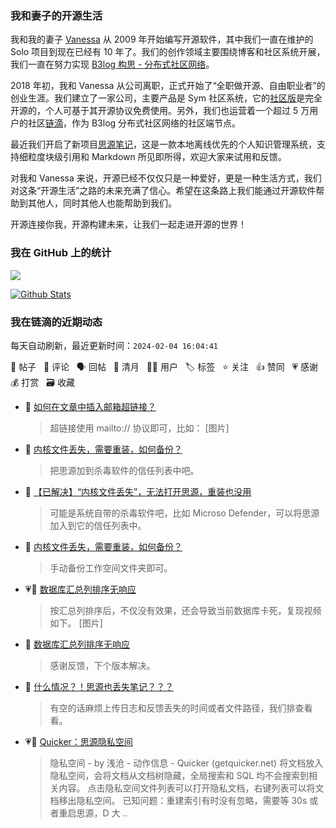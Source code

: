 ### 我和妻子的开源生活

我和我的妻子 [Vanessa](https://github.com/Vanessa219) 从 2009 年开始编写开源软件，其中我们一直在维护的 Solo 项目到现在已经有 10 年了。我们的创作领域主要围绕博客和社区系统开展，我们一直在努力实现 [B3log 构思 - 分布式社区网络](https://ld246.com/article/1546941897596)。

2018 年初，我和 Vanessa 从公司离职，正式开始了“全职做开源、自由职业者”的创业生涯。我们建立了一家公司，主要产品是 Sym 社区系统，它的[社区版](https://github.com/88250/symphony)是完全开源的，个人可基于其开源协议免费使用。另外，我们也运营着一个超过 5 万用户的社区[链滴](https://ld246.com)，作为 B3log 分布式社区网络的社区端节点。

最近我们开启了新项目[思源笔记](https://github.com/siyuan-note/siyuan)，这是一款本地离线优先的个人知识管理系统，支持细粒度块级引用和 Markdown 所见即所得，欢迎大家来试用和反馈。

对我和 Vanessa 来说，开源已经不仅仅只是一种爱好，更是一种生活方式，我们对这条“开源生活”之路的未来充满了信心。希望在这条路上我们能通过开源软件帮助到其他人，同时其他人也能帮助到我们。

开源连接你我，开源构建未来，让我们一起走进开源的世界！

### 我在 GitHub 上的统计

<a title="Hits" target="_blank" href="https://github.com/88250/88250"><img src="https://hits.b3log.org/88250/88250.svg"></a>

[![Github Stats](https://github-readme-stats.vercel.app/api?username=88250&theme=tokyonight&show_icons=true)](https://github.com/88250)

<!--events start -->

### 我在链滴的近期动态

每天自动刷新，最近更新时间：`2024-02-04 16:04:41`

📝 帖子 &nbsp; 💬 评论 &nbsp; 🗣 回帖 &nbsp; 🌙 清月 &nbsp; 👨‍💻 用户 &nbsp; 🏷️ 标签 &nbsp; ⭐️ 关注 &nbsp; 👍 赞同 &nbsp; 💗 感谢 &nbsp; 💰 打赏 &nbsp; 🗃 收藏

* 💬 [如何在文章中插入邮箱超链接？](https://ld246.com/article/1707007923455/comment/1707016772857#comments)

  > 超链接使用 mailto:// 协议即可，比如： [图片]
* 💬 [内核文件丢失，需要重装，如何备份？](https://ld246.com/article/1707010235963/comment/1707015659694#comments)

  > 把思源加到杀毒软件的信任列表中吧。
* 💬 [【已解决】“内核文件丢失”，无法打开思源，重装也没用](https://ld246.com/article/1707014936701/comment/1707015611916#comments)

  > 可能是系统自带的杀毒软件吧，比如 Microso Defender，可以将思源加入到它的信任列表中。
* 💬 [内核文件丢失，需要重装，如何备份？](https://ld246.com/article/1707010235963/comment/1707011262598#comments)

  > 手动备份工作空间文件夹即可。
* 💗📝 [数据库汇总列排序无响应](https://ld246.com/article/1706960677814)

  > 按汇总列排序后，不仅没有效果，还会导致当前数据库卡死，复现视频如下。 [图片]
* 💬 [数据库汇总列排序无响应](https://ld246.com/article/1706960677814/comment/1707011228891#comments)

  > 感谢反馈，下个版本解决。
* 💬 [什么情况？！思源也丢失笔记？？？](https://ld246.com/article/1706835819793/comment/1707006328126#comments)

  > 有空的话麻烦上传日志和反馈丢失的时间或者文件路径，我们排查看看。
* 💗📝 [Quicker：思源隐私空间](https://ld246.com/article/1706891150107)

  > 隐私空间 - by 浅沧 - 动作信息 - Quicker (getquicker.net) 将文档放入隐私空间，会将文档从文档树隐藏，全局搜索和 SQL 均不会搜索到相关内容。 点击隐私空间文件列表可以打开隐私文档，右键列表可以将文档移出隐私空间。 已知问题：重建索引有时没有忽略，需要等 30s 或者重启思源，D 大 ..


<!--events end -->
